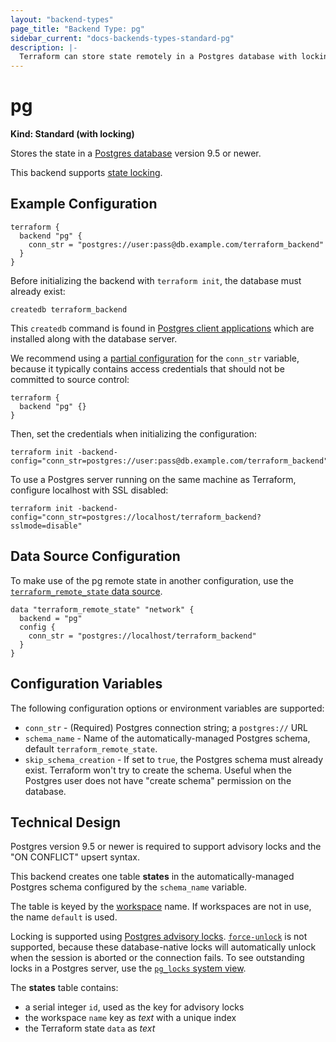 ```yaml
---
layout: "backend-types"
page_title: "Backend Type: pg"
sidebar_current: "docs-backends-types-standard-pg"
description: |-
  Terraform can store state remotely in a Postgres database with locking.
---
```


# pg

**Kind: Standard (with locking)**

Stores the state in a [Postgres database](https://www.postgresql.org) version 9.5 or newer.

This backend supports [state locking](/docs/state/locking.html).

## Example Configuration

```hcl
terraform {
  backend "pg" {
    conn_str = "postgres://user:pass@db.example.com/terraform_backend"
  }
}
```

Before initializing the backend with `terraform init`, the database must already exist:

```
createdb terraform_backend
```

This `createdb` command is found in [Postgres client applications](https://www.postgresql.org/docs/9.5/reference-client.html) which are installed along with the database server.

We recommend using a [partial configuration](/docs/backends/config.html#partial-configuration) for the `conn_str` variable, because it typically contains access credentials that should not be committed to source control:

```hcl
terraform {
  backend "pg" {}
}
```

Then, set the credentials when initializing the configuration:

```
terraform init -backend-config="conn_str=postgres://user:pass@db.example.com/terraform_backend"
```

To use a Postgres server running on the same machine as Terraform, configure localhost with SSL disabled:

```
terraform init -backend-config="conn_str=postgres://localhost/terraform_backend?sslmode=disable"
```

## Data Source Configuration

To make use of the pg remote state in another configuration, use the [`terraform_remote_state` data source](/docs/providers/terraform/d/remote_state.html).

```hcl
data "terraform_remote_state" "network" {
  backend = "pg"
  config {
    conn_str = "postgres://localhost/terraform_backend"
  }
}
```

## Configuration Variables

The following configuration options or environment variables are supported:

 * `conn_str` - (Required) Postgres connection string; a `postgres://` URL
 * `schema_name` - Name of the automatically-managed Postgres schema, default `terraform_remote_state`.
 * `skip_schema_creation` - If set to `true`, the Postgres schema must already exist. Terraform won't try to create the schema. Useful when the Postgres user does not have "create schema" permission on the database.

## Technical Design

Postgres version 9.5 or newer is required to support advisory locks and the "ON CONFLICT" upsert syntax.

This backend creates one table **states** in the automatically-managed Postgres schema configured by the `schema_name` variable.

The table is keyed by the [workspace](/docs/state/workspaces.html) name. If workspaces are not in use, the name `default` is used.

Locking is supported using [Postgres advisory locks](https://www.postgresql.org/docs/9.5/explicit-locking.html#ADVISORY-LOCKS). [`force-unlock`](https://www.terraform.io/docs/commands/force-unlock.html) is not supported, because these database-native locks will automatically unlock when the session is aborted or the connection fails. To see outstanding locks in a Postgres server, use the [`pg_locks` system view](https://www.postgresql.org/docs/9.5/view-pg-locks.html).

The **states** table contains:

 * a serial integer `id`, used as the key for advisory locks
 * the workspace `name` key as *text* with a unique index
 * the Terraform state `data` as *text*
